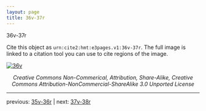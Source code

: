 ```yaml
---
layout: page
title: 36v-37r
---
```


36v-37r

Cite this object as `urn:cite2:hmt:e3pages.v1:36v-37r`.  The full image is linked to a citation tool you can use to cite regions of the image.

[![36v](http://www.homermultitext.org/iipsrv?IIIF=/project/homer/pyramidal/deepzoom/hmt/e3bifolio/v1/E3_36v_37r.tif/full/800,/0/default.jpg)](http://www.homermultitext.org/ict2/?urn=urn:cite2:hmt:e3bifolio.v1:E3_36v_37r) 

<p style="text-align: center; font-style: italic;">Creative Commons Non-Commerical, Attribution, Share-Alike, Creative Commons Attribution-NonCommercial-ShareAlike 3.0 Unported License</p>

---

previous: [35v-36r](../35v-36r/) | next: [37v-38r](../37v-38r/)